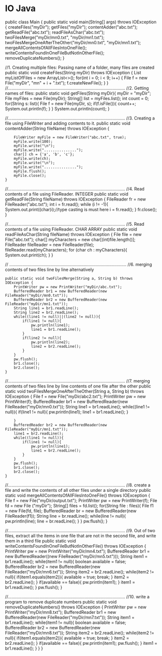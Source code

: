 # IO Java

public class Main {
    public static void main(String[] args) throws IOException {
        createFiles("myDir");
        getFiles("myDir");
        contentAdder("abc.txt");
        getReadFile("abc.txt");
        readFileAsChar("abc.txt");
        twoFilesMerge("myDir/mn0.txt", "myDir/mn1.txt");
        twoFilesMergeOneAfterTheOther("myDir/mn0.txt", "myDir/mn1.txt");
        mergeAllContentsOfAllFilesIntoOneFile();
        writeContentsFoundInOneFileButNotInOtherFile();
        removeDuplicateNumbers();
    }

//1. Creating multiple files: Passing name of a folder, many files are created
    public static void createFiles(String myDir) throws IOException {
        List<String> myListOfFiles = new ArrayList<>();
        for(int i = 0; i < 9; i++) {
            File f = new File("myDir", "mn" + i + ".txt");
            f.createNewFile();
        }
    }
//................................................................................................
//2. Getting names of files: 
    public static void getFiles(String myDir){
        myDir = "myDir";
        File myFiles = new File(myDir);
        String[] list = myFiles.list();
        int count = 0;
        for(String s: list){
            File f = new File(myDir, s);
            if(f.isFile()){
                count++;
                System.out.println(f);
            }
        }
        System.out.println(count);
    }

//................................................................................................
//3. Creating a file using FileWriter and adding contents to it.
    public static  void contentAdder(String fileName) throws IOException {

        FileWriter myFile = new FileWriter("abc.txt", true);
        myFile.write(100);
        myFile.write("\n");
        myFile.write("...............");
        char[] ch = {'a', 'b', 'c'};
        myFile.write(ch);
        myFile.write("\n");
        myFile.write("...............");
        myFile.flush();
        myFile.close();
    }

//................................................................................................
//4. Read contents of a file using FileReader. INTEGER
    public static void getReadFile(String fileName) throws IOException {
        FileReader fr = new FileReader("abc.txt");
        int i = fr.read();
        while (i != -1){
            System.out.print((char)i);//type casting is must here
            i = fr.read();
        }
        fr.close();
    }

//................................................................................................
//5. Read contents of a file using FileReader. CHAR ARRAY
    public static void readFileAsChar(String fileName) throws IOException {
        File file = new File("abc.txt");
        char[] myCharacters = new char[(int)file.length()];
        FileReader fileReader = new FileReader(file);
        fileReader.read(myCharacters);
        for (char ch : myCharacters){
            System.out.print(ch);
        }
    }

// ................................................................................................
 //6. merging contents of two files line by line alternatively

    public static void twoFilesMerge(String a, String b) throws IOException {
        PrintWriter pw = new PrintWriter("myDir/abc.txt");
        BufferedReader br1 = new BufferedReader(new FileReader("myDir/mn0.txt"));
        BufferedReader br2 = new BufferedReader(new FileReader("myDir/mn1.txt"));
        String line1 = br1.readLine();
        String line2 = br2.readLine();
        while((line1 != null)||(line2 != null)){
            if(line1 != null){
                pw.println(line1);
                line1 = br1.readLine();
            }
            if(line2 != null){
                pw.println(line2);
                line2 = br2.readLine();
            }
        }
        pw.flush();
        br1.close();
        br2.close();
    }

//................................................................................................
 //7. merging contents of two files line by line contents of one file after the other
    public static void twoFilesMergeOneAfterTheOther(String a, String b) throws IOException {
        File f = new File("myDir/abc2.txt");
        PrintWriter pw = new PrintWriter(f);
        BufferedReader br1 = new BufferedReader(new FileReader("myDir/mn0.txt"));
        String line1 = br1.readLine();
        while((line1 != null)){
            if(line1 != null){
                pw.println(line1);
                line1 = br1.readLine();
            }

        }
        BufferedReader br2 = new BufferedReader(new FileReader("myDir/mn1.txt"));
        line1 = br2.readLine();
        while((line1 != null)){
            if(line1 != null){
                pw.println(line1);
                line1 = br2.readLine();
            }
        }
        pw.flush();
        br1.close();
        br2.close();
    }
//................................................................................................
//8. create a file and write the contents of all other files under a single directory
    public static  void mergeAllContentsOfAllFilesIntoOneFile() throws IOException {
        File f = new File("myDir/output.txt");
        PrintWriter pw = new PrintWriter(f);
        File fd = new File ("myDir");
        String[] files = fd.list();
        for(String file : files){
            File f1 = new File(fd, file);
            BufferedReader br = new BufferedReader(new FileReader(f1));
            String line = br.readLine();
            while(line != null){
                pw.println(line);
                line = br.readLine();
            }
        }
        pw.flush();
    }

//................................................................................................
//9. Out of two files, extract all the items in one file that are not in the second file, and write them in a third file
    public static void writeContentsFoundInOneFileButNotInOtherFile() throws IOException {
        PrintWriter pw = new PrintWriter("myDir/mn4.txt");
        BufferedReader br1 = new BufferedReader((new FileReader("myDir/mn5.txt")));
        String item1 = br1.readLine(); 
        while(item1 != null){
            boolean available = false;
            BufferedReader br2 = new BufferedReader(new FileReader("myDir/mn6.txt"));
            String item2 = br2.readLine();
            while(item2 != null){
                if(item1.equals(item2)){
                    available = true;
                    break;
                }
                item2 = br2.readLine();
            }
            if(available == false){
                pw.println(item1);
            }
            item1 = br1.readLine();
        }
        pw.flush();
    }

//................................................................................................
//10. write a program to remove duplicate numbers
    public static  void removeDuplicateNumbers() throws IOException {
        PrintWriter pw = new PrintWriter("myDir/mn8.txt");
        BufferedReader br1 = new BufferedReader(new FileReader("myDir/mn7.txt"));
        String item1 = br1.readLine();
        while(item1 != null){
            boolean available = false;
            BufferedReader br2 = new BufferedReader(new FileReader("myDir/mn8.txt"));
            String item2 = br2.readLine();
            while(item2 != null){
                if(item1.equals(item2)){
                    available = true;
                    break;
                }
                item2 = br2.readLine();
            }
            if(available == false){
                pw.println(item1);
                pw.flush();
            }
            item1 = br1.readLine();
        } 
    }
}
